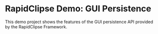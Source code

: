 

#  RapidClipse Demo: GUI Persistence

This demo project shows the features of the GUI persistence API provided by the RapidClipse Framework.
